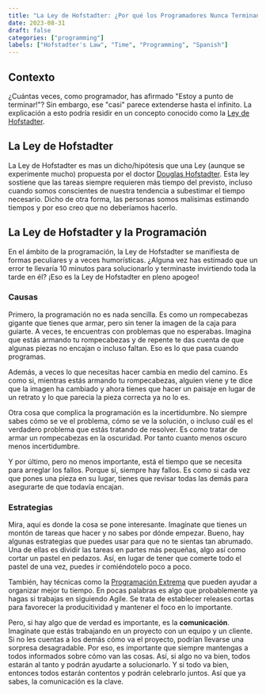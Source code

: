 ```yaml
---
title: "La Ley de Hofstadter: ¿Por qué los Programadores Nunca Terminan a Tiempo?"
date: 2023-08-31
draft: false
categories: ["programming"]
labels: ["Hofstadter's Law", "Time", "Programming", "Spanish"]
---
```


## Contexto

¿Cuántas veces, como programador, has afirmado "Estoy a punto de terminar!"?
Sin embargo, ese "casi" parece extenderse hasta el infinito. La explicación a
esto podría residir en un concepto conocido como la [Ley de Hofstadter][law].

## La Ley de Hofstadter

La Ley de Hofstadter es mas un dicho/hipótesis que una Ley (aunque se
experimente mucho) propuesta por el doctor [Douglas Hofstadter][man].
Esta ley sostiene que las tareas siempre requieren más tiempo del previsto,
incluso cuando somos conscientes de nuestra tendencia a subestimar el tiempo
necesario. Dicho de otra forma, las personas somos malísimas estimando tiempos
y por eso creo que no deberíamos hacerlo.

## La Ley de Hofstadter y la Programación

En el ámbito de la programación, la Ley de Hofstadter se manifiesta de formas
peculiares y a veces humorísticas. ¿Alguna vez has estimado que un error te
llevaría 10 minutos para solucionarlo y terminaste invirtiendo toda la tarde en
él? ¡Eso es la Ley de Hofstadter en pleno apogeo!

### Causas

Primero, la programación no es nada sencilla. Es como un rompecabezas gigante
que tienes que armar, pero sin tener la imagen de la caja para guiarte. A
veces, te encuentras con problemas que no esperabas. Imagina que estás armando
tu rompecabezas y de repente te das cuenta de que algunas piezas no encajan o
incluso faltan. Eso es lo que pasa cuando programas.

Además, a veces lo que necesitas hacer cambia en medio del camino. Es como si,
mientras estás armando tu rompecabezas, alguien viene y te dice que la imagen
ha cambiado y ahora tienes que hacer un paisaje en lugar de un retrato y lo que
parecia la pieza correcta ya no lo es.

Otra cosa que complica la programación es la incertidumbre. No siempre sabes
cómo se ve el problema, cómo se ve la solución, o incluso cuál es el verdadero
problema que estás tratando de resolver. Es como tratar de armar un
rompecabezas en la oscuridad. Por tanto cuanto menos oscuro menos
incertidumbre.

Y por último, pero no menos importante, está el tiempo que se necesita para
arreglar los fallos. Porque sí, siempre hay fallos. Es como si cada vez que
pones una pieza en su lugar, tienes que revisar todas las demás para asegurarte
de que todavía encajan.

### Estrategias

Mira, aquí es donde la cosa se pone interesante. Imagínate que tienes un montón
de tareas que hacer y no sabes por dónde empezar. Bueno, hay algunas
estrategias que puedes usar para que no te sientas tan abrumado. Una de ellas
es dividir las tareas en partes más pequeñas, algo así como cortar un pastel en
pedazos. Así, en lugar de tener que comerte todo el pastel de una vez, puedes
ir comiéndotelo poco a poco.

También, hay técnicas como la [Programación Extrema][xp] que pueden ayudar a
organizar mejor tu tiempo. En pocas palabras es algo que probablemente ya hagas
si trabajas en siguiendo Agile. Se trata de establecer releases cortas para
favorecer la producitividad y mantener el foco en lo importante.

Pero, si hay algo que de verdad es importante, es la **comunicación**.
Imagínate que estás trabajando en un proyecto con un equipo y un cliente. Si no
les cuentas a los demás cómo va el proyecto, podrían llevarse una sorpresa
desagradable. Por eso, es importante que siempre mantengas a todos informados
sobre cómo van las cosas. Así, si algo no va bien, todos estarán al tanto y
podrán ayudarte a solucionarlo. Y si todo va bien, entonces todos estarán
contentos y podrán celebrarlo juntos. Así que ya sabes, la comunicación es la
clave.


<!-- links -->

[law]: https://en.wikipedia.org/wiki/Hofstadter%27s_law
[man]: https://en.wikipedia.org/wiki/Douglas_Hofstadter
[xp]: https://en.wikipedia.org/wiki/Extreme_programming
